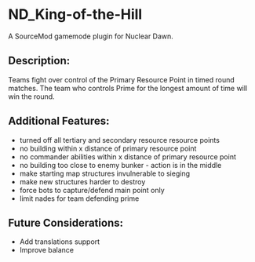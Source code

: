 # ND_King-of-the-Hill

A SourceMod gamemode plugin for Nuclear Dawn.

## Description:
Teams fight over control of the Primary Resource Point in timed round matches.
The team who controls Prime for the longest amount of time will win the round.



## Additional Features:
- turned off all tertiary and secondary resource resource points
- no building within x distance of primary resource point
- no commander abilities within x distance of primary resource point
- no building too close to enemy bunker - action is in the middle
- make starting map structures invulnerable to sieging
- make new structures harder to destroy
- force bots to capture/defend main point only
- limit nades for team defending prime

## Future Considerations:
- Add translations support
- Improve balance
